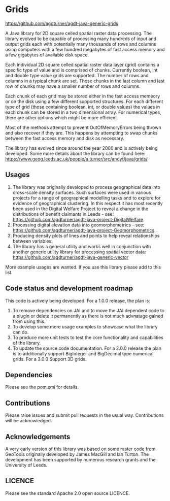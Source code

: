 # Grids

https://github.com/agdturner/agdt-java-generic-grids

A Java library for 2D square celled spatial raster data processing. The library evolved to be capable of processing many hundreds of input and output grids each with potentially many thousands of rows and columns using computers with a few hundred megabytes of fast access memory and a few gigabytes of available disk space.

Each individual 2D square celled spatial raster data layer (grid) contains a specific type of value and is comprised of chunks. Currently boolean, int and double type value grids are supported. The number of rows and columns in a typical chunk are set. Those chunks in the last column and last row of chunks may have a smaller number of rows and columns.

Each chunk of each grid may be stored either in the fast access memeory or on the disk using a few different supported structures. For each different type of grid (those containing boolean, int, or double values) the values in each chunk can be stored in a two dimensional array. For numerical types, there are other options which might be more efficient.

Most of the methods attempt to prevent OutOfMemoryErrors being thrown and also recover if they are. This happens by attempting to swap chunks between the fast access memory and disk as necessary.

The library has evolved since around the year 2000 and is actively being developed. Some more details about the library can be found here: https://www.geog.leeds.ac.uk/people/a.turner/src/andyt/java/grids/ 

## Usages
1. The library was originally developed to process geographical data into cross-scale density surfaces. Such surfaces were used in various projects for a range of geographical modelling tasks and to explore for evidence of geographical clustering. In this respect it has most recently been used in the Digital Welfare Project to reveal a change in the distributions of benefit claimants in Leeds - see: https://github.com/agdturner/agdt-java-project-DigitalWelfare.
2. Processing digital elevation data into geomorphometrics - see: https://github.com/agdturner/agdt-java-project-Geomorphometrics.
3. Producing density plots of lines and points to help reveal relationships between variables.
4. The library has a general utility and works well in conjunction with another generic utility library for processing spatial vector data: https://github.com/agdturner/agdt-java-generic-vector

More example usages are wanted. If you use this library please add to this list.

## Code status and development roadmap
This code is actively being developed.
For a 1.0.0 release, the plan is:
1. To remove dependencies on JAI and to move the JAI dependent code to a plugin or delete it permanently as there is not much advnatage gained from using this.
2. To develop some more usage examples to showcase what the library can do.
3. To produce more unit tests to test the core functionality and capabilities of the library.
4. To update the source code documentation.
For a 2.0.0 release the plan is to additionally support BigInteger and BigDecimal type numerical grids.
For a 3.0.0 Support 3D grids.

## Dependencies
Please see the pom.xml for details.

## Contributions
Please raise issues and submit pull requests in the usual way. Contributions will be acknowledged.

## Acknowledgements
A very early version of this library was based on some raster code from GeoTools originally developed by James MacGill and Ian Turton. The development has been supported by numerous research grants and the University of Leeds. 

## LICENCE
Please see the standard Apache 2.0 open source LICENCE.
